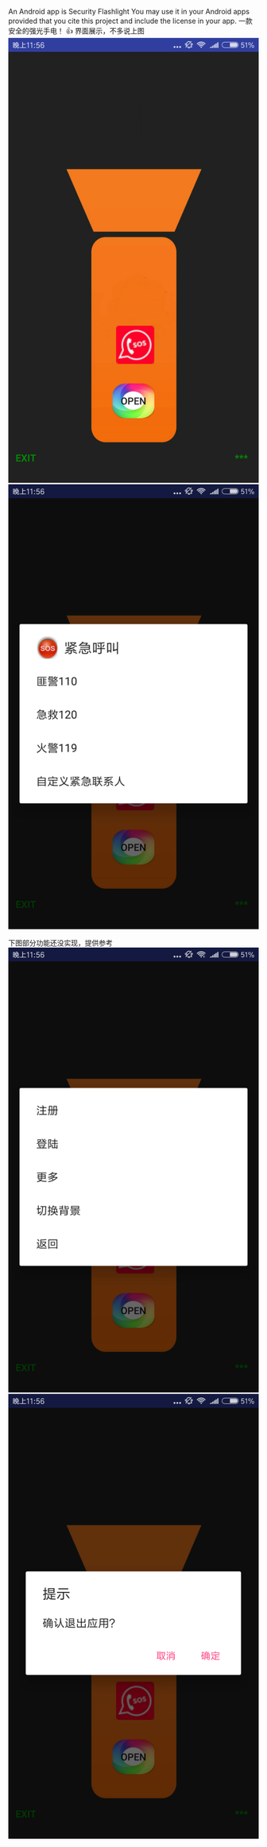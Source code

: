 
An Android app is Security Flashlight You may use it in your Android apps provided that you cite  this  project and include the license in your app. 一款安全的强光手电！
:+1:
界面展示，不多说上图
![主界面](https://github.com/jeokwok/MyApplication/blob/master/Screenshot_2019-01-03-23-56-22-507_com.example.ad.png)
![](https://github.com/jeokwok/MyApplication/blob/master/Screenshot_2019-01-03-23-56-26-181_com.example.ad.png)

下图部分功能还没实现，提供参考
![](https://github.com/jeokwok/MyApplication/blob/master/Screenshot_2019-01-03-23-56-30-369_com.example.ad.png)
![](https://github.com/jeokwok/MyApplication/blob/master/Screenshot_2019-01-03-23-56-34-274_com.example.ad.png)
